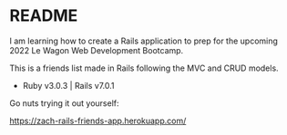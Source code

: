 # README

I am learning how to create a Rails application to prep for the upcoming 2022 Le Wagon Web Development Bootcamp.

This is a friends list made in Rails following the MVC and CRUD models.

* Ruby v3.0.3 | Rails v7.0.1

Go nuts trying it out yourself:

https://zach-rails-friends-app.herokuapp.com/
